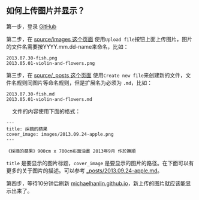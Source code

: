 
## 如何上传图片并显示？

第一步，登录 [GitHub](https://github.com)

第二步，在 [source/images 这个页面](https://github.com/michaelhanlin/michaelhanlin.github.io/tree/src/source/images) 使用`Upload file`按钮上面上传图片，图片的文件名需要按YYYY.mm.dd-name来命名，比如：

    2013.07.30-fish.png
    2013.05.01-violin-and-flowers.png

第三步，在 [source/_posts 这个页面](https://github.com/michaelhanlin/michaelhanlin.github.io/tree/src/source/_posts) 使用`Create new file`来创建新的文件，文件名规则同图片等命名规则，但是扩展名为必须为 `.md`，比如：

    2013.07.30-fish.md
    2013.05.01-violin-and-flowers.md
    
文件的内容使用下面的格式：

    ---
    title: 採摘的蘋果
    cover_image: images/2013.09.24-apple.png
    ---

    《採摘的蘋果》900cm x 700cm布面油畫 2013年9月 作於撫順


`title` 是要显示的图片标题，`cover_image` 是要显示的图片的路径。在下面可以有更多的关于图片的描述。可以参考 [_posts/2013.09.24-apple.md](https://raw.githubusercontent.com/michaelhanlin/michaelhanlin.github.io/src/source/_posts/2013.09.24-apple.md)。



第四步，等待10分钟后刷新 [michaelhanlin.github.io](https://michaelhanlin.github.io)，新上传的图片就应该能显示出来了。

